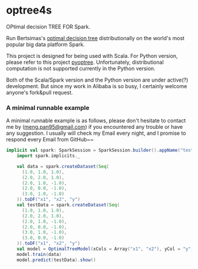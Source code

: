 # optree4s 
OPtimal decision TREE FOR Spark. 

Run Bertsimas's [optimal decision tree](https://dspace.mit.edu/handle/1721.1/110328) distributionally on the world's most popular big data platform Spark. 

This project is designed for being used with Scala. For Python version, please refer to this project [pyoptree](https://github.com/pan5431333/pyoptree). Unfortunately, distributional computation is not supported currently in the Python version. 

Both of the Scala/Spark version and the Python version are under active(?) development. But since my work in Alibaba is so busy, I certainly welcome anyone's fork&pull request. 

### A minimal runnable example 
A minimal runnable example is as follows, please don't hesitate to contact me by (meng.pan95@gmail.com) if you encountered any trouble or have any suggestion. I usually will check my Email every night, and I promise to respond every Email from GitHub~~

```scala
implicit val spark: SparkSession = SparkSession.builder().appName("test").master("local[*]").getOrCreate()
    import spark.implicits._

    val data = spark.createDataset(Seq(
      (1.0, 1.0, 1.0),
      (2.0, 2.0, 1.0),
      (2.0, 1.0, -1.0),
      (2.0, 0.0, -1.0),
      (3.0, 1.0, -1.0)
    )).toDF("x1", "x2", "y")
    val testData = spark.createDataset(Seq(
      (1.0, 1.0, 1.0),
      (2.0, 2.0, 1.0),
      (2.0, 1.0, -1.0),
      (2.0, 0.0, -1.0),
      (3.0, 1.0, -1.0),
      (3.0, 0.0, -1.0)
    )).toDF("x1", "x2", "y")
    val model = OptimalTreeModel(xCols = Array("x1", "x2"), yCol = "y", treeDepth = 2)
    model.train(data)
    model.predict(testData).show()
``` 

